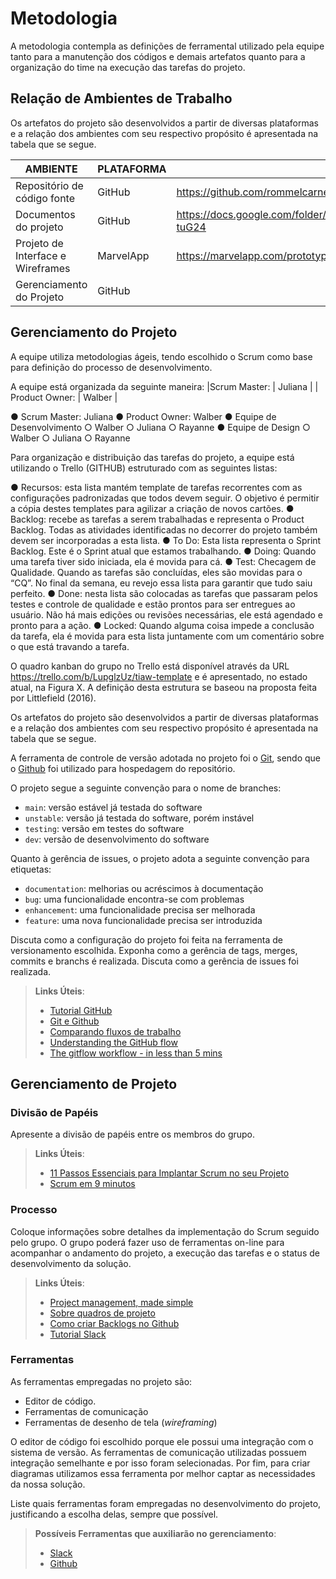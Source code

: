
# Metodologia

A metodologia contempla as definições de ferramental utilizado pela equipe tanto para a manutenção dos códigos e demais artefatos quanto para a organização do time na execução das tarefas do projeto.


## Relação de Ambientes de Trabalho

Os artefatos do projeto são desenvolvidos a partir de diversas plataformas e a relação dos ambientes com seu respectivo propósito é apresentada na tabela que se segue. 

|AMBIENTE | PLATAFORMA  | LINK DE ACESSO |
|------|-----------------------------------------|----|
|Repositório de código fonte|GitHub| https://github.com/rommelcarneiro/tiaw-template | 
|Documentos do projeto| GitHub  | https://docs.google.com/folder/d/1xE9t6zD78VnVkeOSgDfss33QWe85ogqYpx9x-tuG24  |
|Projeto de Interface e  Wireframes| MarvelApp | https://marvelapp.com/prototype/aig0ai5/screen/86349252 | 
|Gerenciamento do Projeto| GitHub  | |


## Gerenciamento do Projeto 

A equipe utiliza metodologias ágeis, tendo escolhido o Scrum como base para definição do processo de desenvolvimento.

A equipe está organizada da seguinte maneira:
|Scrum Master:  | Juliana |
|	Product Owner:  | Walber |



  ●	Scrum Master: Juliana
  ●	Product Owner: Walber
  ●	Equipe de Desenvolvimento
      ○	Walber
      ○	Juliana
      ○	Rayanne
●	Equipe de Design
     ○	Walber
     ○	Juliana
     ○	Rayanne


Para organização e distribuição das tarefas do projeto, a equipe está utilizando o Trello (GITHUB) estruturado com as seguintes listas: 

●	Recursos: esta lista mantém template de tarefas recorrentes com as configurações padronizadas que todos devem seguir. O objetivo é permitir a cópia destes templates para agilizar a criação de novos cartões.
●	Backlog: recebe as tarefas a serem trabalhadas e representa o Product Backlog. Todas as atividades identificadas no decorrer do projeto também devem ser incorporadas a esta lista.
●	To Do: Esta lista representa o Sprint Backlog. Este é o Sprint atual que estamos trabalhando.
●	Doing: Quando uma tarefa tiver sido iniciada, ela é movida para cá.
●	Test: Checagem de Qualidade. Quando as tarefas são concluídas, eles são movidas para o “CQ”. No final da semana, eu revejo essa lista para garantir que tudo saiu perfeito.
●	Done: nesta lista são colocadas as tarefas que passaram pelos testes e controle de qualidade e estão prontos para ser entregues ao usuário. Não há mais edições ou revisões necessárias, ele está agendado e pronto para a ação.
●	Locked: Quando alguma coisa impede a conclusão da tarefa, ela é movida para esta lista juntamente com um comentário sobre o que está travando a tarefa.

O quadro kanban do grupo no Trello está disponível através da URL https://trello.com/b/LupglzUz/tiaw-template e é apresentado, no estado atual, na Figura X. A definição desta estrutura se baseou na proposta feita por Littlefield (2016).

Os artefatos do projeto são desenvolvidos a partir de diversas plataformas e a relação dos ambientes com seu respectivo propósito é apresentada na tabela que se segue. 

A ferramenta de controle de versão adotada no projeto foi o
[Git](https://git-scm.com/), sendo que o [Github](https://github.com)
foi utilizado para hospedagem do repositório.

O projeto segue a seguinte convenção para o nome de branches:

- `main`: versão estável já testada do software
- `unstable`: versão já testada do software, porém instável
- `testing`: versão em testes do software
- `dev`: versão de desenvolvimento do software

Quanto à gerência de issues, o projeto adota a seguinte convenção para
etiquetas:

- `documentation`: melhorias ou acréscimos à documentação
- `bug`: uma funcionalidade encontra-se com problemas
- `enhancement`: uma funcionalidade precisa ser melhorada
- `feature`: uma nova funcionalidade precisa ser introduzida

Discuta como a configuração do projeto foi feita na ferramenta de versionamento escolhida. Exponha como a gerência de tags, merges, commits e branchs é realizada. Discuta como a gerência de issues foi realizada.

> **Links Úteis**:
> - [Tutorial GitHub](https://guides.github.com/activities/hello-world/)
> - [Git e Github](https://www.youtube.com/playlist?list=PLHz_AreHm4dm7ZULPAmadvNhH6vk9oNZA)
>  - [Comparando fluxos de trabalho](https://www.atlassian.com/br/git/tutorials/comparing-workflows)
> - [Understanding the GitHub flow](https://guides.github.com/introduction/flow/)
> - [The gitflow workflow - in less than 5 mins](https://www.youtube.com/watch?v=1SXpE08hvGs)

## Gerenciamento de Projeto

### Divisão de Papéis

Apresente a divisão de papéis entre os membros do grupo.

> **Links Úteis**:
> - [11 Passos Essenciais para Implantar Scrum no seu 
> Projeto](https://mindmaster.com.br/scrum-11-passos/)
> - [Scrum em 9 minutos](https://www.youtube.com/watch?v=XfvQWnRgxG0)

### Processo

Coloque  informações sobre detalhes da implementação do Scrum seguido pelo grupo. O grupo poderá fazer uso de ferramentas on-line para acompanhar o andamento do projeto, a execução das tarefas e o status de desenvolvimento da solução.
 
> **Links Úteis**:
> - [Project management, made simple](https://github.com/features/project-management/)
> - [Sobre quadros de projeto](https://docs.github.com/pt/github/managing-your-work-on-github/about-project-boards)
> - [Como criar Backlogs no Github](https://www.youtube.com/watch?v=RXEy6CFu9Hk)
> - [Tutorial Slack](https://slack.com/intl/en-br/)

### Ferramentas

As ferramentas empregadas no projeto são:

- Editor de código.
- Ferramentas de comunicação
- Ferramentas de desenho de tela (_wireframing_)

O editor de código foi escolhido porque ele possui uma integração com o
sistema de versão. As ferramentas de comunicação utilizadas possuem
integração semelhante e por isso foram selecionadas. Por fim, para criar
diagramas utilizamos essa ferramenta por melhor captar as
necessidades da nossa solução.

Liste quais ferramentas foram empregadas no desenvolvimento do projeto, justificando a escolha delas, sempre que possível.
 
> **Possíveis Ferramentas que auxiliarão no gerenciamento**: 
> - [Slack](https://slack.com/)
> - [Github](https://github.com/)
